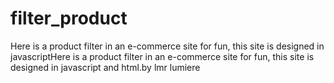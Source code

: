 # filter_product
Here is a product filter in an e-commerce site for fun, this site is designed in javascriptHere is a product filter in an e-commerce site for fun, this site is designed in javascript and html.by lmr lumiere

